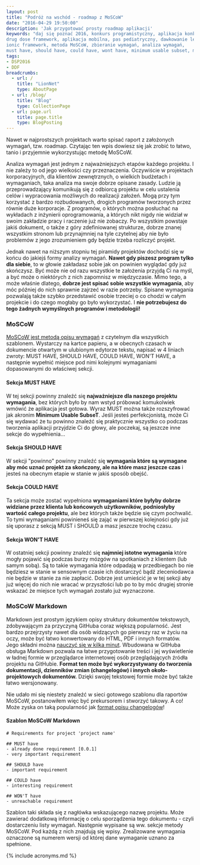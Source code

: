 ```yaml
---
layout: post
title: "Podróż na wschód - roadmap z MoSCoW"
date: "2016-04-29 19:50:00"
description: 'Jak przygotować prosty roadmap aplikacji'
keywords: "daj się poznać 2016, konkurs programistyczny, aplikacja konkursowa,
drug dose framework, aplikacja mobilna, pas pediatryczny, dawkowanie leków,
ionic framework, metoda MoSCoW, zbieranie wymagań, analiza wymagań, 
must have, should have, could have, wont have, minimum usable subset, markdown"
tags:
- DSP2016
- DDF
breadcrumbs:
  - url: /
    title: "LionNet"
    type: AboutPage
  - url: /blog/
    title: "Blog"
    type: CollectionPage
  - url: page.url
    title: page.title
    type: BlogPosting
---
```


Nawet w najprostszych projektach warto spisać raport z założonych wymagań, tzw. roadmap.
Czytając ten wpis dowiesz się jak zrobić to łatwo, tanio i przyjemnie wykorzystując
metodę MoSCoW.

Analiza wymagań jest jednym z najważniejszych etapów każdego projektu. I nie 
zależy to od jego wielkości czy przeznaczenia. Oczywiście w projektach korporacyjnych,
dla klientów zewnętrznych, o wielkich budżetach i wymaganiach, taka analiza ma swoje
dobrze opisane zasady. Ludzie ją przeprowadzający komunikują się z odbiorcą 
projektu w celu ustalenia celów i wypracowania możliwych do realizacji założeń.
Mogą przy tym korzystać z bardzo rozbudowanych, drogich programów tworzonych
przez równie duże korporacje. Z programów, o których można posłuchać na wykładach 
z inżynierii oprogramowania, a których nikt nigdy nie widział w swoim zakładzie 
pracy i raczenie już nie zobaczy. Po wszystkim powstaje jakiś dokument, o także z 
góry zdefiniowanej strukturze, dobrze znanej wszystkim stronom lub przynajmniej 
na tyle czytelnej aby nie było problemów z jego zrozumieniem gdy będzie trzeba 
rozliczyć projekt. 

Jednak nawet na niższym stopniu tej piramidy projektów dochodzi się w końcu do 
jakiejś formy analizy wymagań. **Nawet gdy piszesz program tylko dla siebie**, to w 
głowie zakładasz sobie jak on powinien wyglądać gdy już skończysz. Być może nie 
od razu wszystkie te założenia przyjdą Ci na myśl, a być może o niektórych z nich 
zapomnisz w międzyczasie. Mimo tego, a może właśnie dlatego, **dobrze jest spisać 
sobie wszystkie wymagania**, aby móc później do nich sprawnie zajrzeć w razie potrzeby. 
Spisane wymagania pozwalają także szybko przedstawić osobie trzeciej o co chodzi 
w całym projekcie i do czego mogłaby go było wykorzystać. I **nie potrzebujesz do 
tego żadnych wymyślnych programów i metodologii!**

### MoSCoW

[MoSCoW jest metodą opisu wymagań][1] z czytelnym dla wszystkich szablonem. Wystarczy 
na kartce papieru, a w obecnych czasach w dokumencie otwartym w ulubionym edytorze
tekstu, napisać w 4 liniach zwroty: MUST HAVE, SHOULD HAVE, COULD HAVE, WON'T HAVE,
a następnie wypełnić miejsce pod nimi kolejnymi wymaganiami dopasowanymi do właściwej
sekcji.

#### Sekcja MUST HAVE

W tej sekcji powinny znaleźć się **najważniejsze dla naszego projektu wymagania**,
bez których było by nam wstyd próbować komukolwiek wmówić że aplikacja jest gotowa.
Wyraz MUST można także rozszyfrować jak akronim **Minimum Usable SubseT**. Jeśli
jesteś perfekcjonistą, może Ci się wydawać że tu powinno znaleźć się praktycznie 
wszystko co podczas tworzenia aplikacji przyjdzie Ci do głowy, ale poczekaj, są
jeszcze inne sekcje do wypełnienia...

#### Sekcja SHOULD HAVE

W sekcji "powinno" powinny znaleźć się **wymagania które są wymagane aby móc uznać
projekt za skończony, ale na które masz jeszcze czas** i jesteś na obecnym etapie w
stanie w jakiś sposób obejść. 

#### Sekcja COULD HAVE

Ta sekcja może zostać wypełniona **wymaganiami które byłyby dobrze widziane przez
klienta lub końcowych użytkowników, podniosłyby wartość całego projektu**, ale bez
których także będzie się czym pochwalić. To tymi wymaganiami powinieneś się zająć
w pierwszej kolejności gdy już się uporasz z sekcją MUST i SHOULD a masz jeszcze
trochę czasu.

#### Sekcja WON'T HAVE

W ostatniej sekcji powinny znaleźć się **najmniej istotne wymagania** które mogły pojawić
się podczas burzy mózgów na spotkaniach z klientem (lub samym sobą). Są to takie
wymagania które odpadają w przedbiegach bo nie będziesz w stanie w sensownym czasie
ich dostarczyć bądź zleceniodawca nie będzie w stanie za nie zapłacić. Dobrze
jest umieścić je w tej sekcji aby już więcej do nich nie wracać w przyszłości lub 
po to by móc drugiej stronie wskazać że miejsce tych wymagań zostało już wyznaczone.

### MoSCoW Markdown

Markdown jest prostym językiem opisy struktury dokumentów tekstowych, zdobywającym
za przyczyną GitHuba coraz większą popularność. Jest bardzo przejrzysty nawet dla
osób widzących go pierwszy raz w życiu na oczy, może być łatwo konwertowany do
HTML, PDF i innych formatów. Jego składni można [nauczyć się w kilka minut][2].
Wbudowana w GitHuba obsługa Markdown pozwala na łatwe przygotowanie treści i jej 
wyświetlenie w ładnej formie w przeglądarce internetowej osób przeglądających 
źródła projektu na GitHubie. **Format ten może być wykorzystywany do tworzenia 
dokumentacji, dzienników zmian (changelogów) i innych około-projektowych dokumentów.** 
Dzięki swojej tekstowej formie może być także łatwo wersjonowany.

Nie udało mi się niestety znaleźć w sieci gotowego szablonu dla raportów MoSCoW, 
postanowiłem więc być prekursorem i stworzyć takowy. A co! Może zyska on taką 
popularność jak [format opisu changelogów][3]!

#### Szablon MoSCoW Markdown

    # Requirements for project 'project name'

    ## MUST have
    - already done requirement [0.0.1]
    - very important requirement

    ## SHOULD have
    - important requirement

    ## COULD have
    - interesting requirement

    ## WON'T have
    - unreachable requirement

Szablon taki składa się z nagłówka wskazującego nazwę projektu. Może zawierać
dodatkową informację o celu sporządzenia tego dokumentu - czyli dostarczeniu listy
wymagań. Następnie wypisane są ww. sekcje metody MoSCoW. Pod każdą z nich znajdują
się wpisy. Zrealizowane wymagania oznaczone są numerem wersji od której dane 
wymaganie uznano za spełnione.


[1]: https://pl.wikipedia.org/wiki/Metoda_MoSCoW
[2]: https://blog.ghost.org/markdown/
[3]: http://keepachangelog.com/

{% include acronyms.md %}